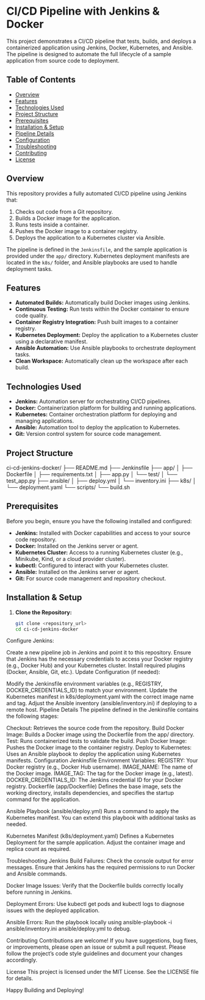 # CI/CD Pipeline with Jenkins & Docker

This project demonstrates a CI/CD pipeline that tests, builds, and deploys a containerized application using Jenkins, Docker, Kubernetes, and Ansible. The pipeline is designed to automate the full lifecycle of a sample application from source code to deployment.

## Table of Contents

- [Overview](#overview)
- [Features](#features)
- [Technologies Used](#technologies-used)
- [Project Structure](#project-structure)
- [Prerequisites](#prerequisites)
- [Installation & Setup](#installation--setup)
- [Pipeline Details](#pipeline-details)
- [Configuration](#configuration)
- [Troubleshooting](#troubleshooting)
- [Contributing](#contributing)
- [License](#license)

## Overview

This repository provides a fully automated CI/CD pipeline using Jenkins that:
1. Checks out code from a Git repository.
2. Builds a Docker image for the application.
3. Runs tests inside a container.
4. Pushes the Docker image to a container registry.
5. Deploys the application to a Kubernetes cluster via Ansible.

The pipeline is defined in the `Jenkinsfile`, and the sample application is provided under the `app/` directory. Kubernetes deployment manifests are located in the `k8s/` folder, and Ansible playbooks are used to handle deployment tasks.

## Features

- **Automated Builds:** Automatically build Docker images using Jenkins.
- **Continuous Testing:** Run tests within the Docker container to ensure code quality.
- **Container Registry Integration:** Push built images to a container registry.
- **Kubernetes Deployment:** Deploy the application to a Kubernetes cluster using a declarative manifest.
- **Ansible Automation:** Use Ansible playbooks to orchestrate deployment tasks.
- **Clean Workspace:** Automatically clean up the workspace after each build.

## Technologies Used

- **Jenkins:** Automation server for orchestrating CI/CD pipelines.
- **Docker:** Containerization platform for building and running applications.
- **Kubernetes:** Container orchestration platform for deploying and managing applications.
- **Ansible:** Automation tool to deploy the application to Kubernetes.
- **Git:** Version control system for source code management.

## Project Structure

ci-cd-jenkins-docker/ ├── README.md ├── Jenkinsfile ├── app/ │ ├── Dockerfile │ ├── requirements.txt │ ├── app.py │ └── test/ │ └── test_app.py ├── ansible/ │ ├── deploy.yml │ └── inventory.ini ├── k8s/ │ └── deployment.yaml └── scripts/ └── build.sh


## Prerequisites

Before you begin, ensure you have the following installed and configured:

- **Jenkins:** Installed with Docker capabilities and access to your source code repository.
- **Docker:** Installed on the Jenkins server or agent.
- **Kubernetes Cluster:** Access to a running Kubernetes cluster (e.g., Minikube, Kind, or a cloud provider cluster).
- **kubectl:** Configured to interact with your Kubernetes cluster.
- **Ansible:** Installed on the Jenkins server or agent.
- **Git:** For source code management and repository checkout.

## Installation & Setup

1. **Clone the Repository:**

   ```bash
   git clone <repository_url>
   cd ci-cd-jenkins-docker
   ```
Configure Jenkins:

Create a new pipeline job in Jenkins and point it to this repository.
Ensure that Jenkins has the necessary credentials to access your Docker registry (e.g., Docker Hub) and your Kubernetes cluster.
Install required plugins (Docker, Ansible, Git, etc.).
Update Configuration (if needed):

Modify the Jenkinsfile environment variables (e.g., REGISTRY, DOCKER_CREDENTIALS_ID) to match your environment.
Update the Kubernetes manifest in k8s/deployment.yaml with the correct image name and tag.
Adjust the Ansible inventory (ansible/inventory.ini) if deploying to a remote host.
Pipeline Details
The pipeline defined in the Jenkinsfile contains the following stages:

Checkout: Retrieves the source code from the repository.
Build Docker Image: Builds a Docker image using the Dockerfile from the app/ directory.
Test: Runs containerized tests to validate the build.
Push Docker Image: Pushes the Docker image to the container registry.
Deploy to Kubernetes: Uses an Ansible playbook to deploy the application using Kubernetes manifests.
Configuration
Jenkinsfile
Environment Variables:
REGISTRY: Your Docker registry (e.g., Docker Hub username).
IMAGE_NAME: The name of the Docker image.
IMAGE_TAG: The tag for the Docker image (e.g., latest).
DOCKER_CREDENTIALS_ID: The Jenkins credential ID for your Docker registry.
Dockerfile (app/Dockerfile)
Defines the base image, sets the working directory, installs dependencies, and specifies the startup command for the application.

Ansible Playbook (ansible/deploy.yml)
Runs a command to apply the Kubernetes manifest. You can extend this playbook with additional tasks as needed.

Kubernetes Manifest (k8s/deployment.yaml)
Defines a Kubernetes Deployment for the sample application. Adjust the container image and replica count as required.

Troubleshooting
Jenkins Build Failures:
Check the console output for error messages. Ensure that Jenkins has the required permissions to run Docker and Ansible commands.

Docker Image Issues:
Verify that the Dockerfile builds correctly locally before running in Jenkins.

Deployment Errors:
Use kubectl get pods and kubectl logs <pod-name> to diagnose issues with the deployed application.

Ansible Errors:
Run the playbook locally using ansible-playbook -i ansible/inventory.ini ansible/deploy.yml to debug.

Contributing
Contributions are welcome! If you have suggestions, bug fixes, or improvements, please open an issue or submit a pull request. Please follow the project’s code style guidelines and document your changes accordingly.

License
This project is licensed under the MIT License. See the LICENSE file for details.

Happy Building and Deploying!


